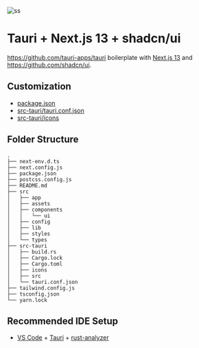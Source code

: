 ![ss](https://user-images.githubusercontent.com/16024979/215224137-4ed3b36b-623b-4eaa-b5e1-a40b77086ef6.png)

# Tauri + Next.js 13 + shadcn/ui

https://github.com/tauri-apps/tauri boilerplate with [Next.js 13](https://beta.nextjs.org/docs) and https://github.com/shadcn/ui.

## Customization

- [package.json](/package.json)
- [src-tauri/tauri.conf.json](src-tauri/tauri.conf.json)
- [src-tauri/icons](src-tauri/icons)

## Folder Structure

```
.
├── next-env.d.ts
├── next.config.js
├── package.json
├── postcss.config.js
├── README.md
├── src
│   ├── app
│   ├── assets
│   ├── components
│   │   └── ui
│   ├── config
│   ├── lib
│   ├── styles
│   └── types
├── src-tauri
│   ├── build.rs
│   ├── Cargo.lock
│   ├── Cargo.toml
│   ├── icons
│   ├── src
│   └── tauri.conf.json
├── tailwind.config.js
├── tsconfig.json
└── yarn.lock
```

## Recommended IDE Setup

- [VS Code](https://code.visualstudio.com/) + [Tauri](https://marketplace.visualstudio.com/items?itemName=tauri-apps.tauri-vscode) + [rust-analyzer](https://marketplace.visualstudio.com/items?itemName=rust-lang.rust-analyzer)
